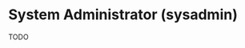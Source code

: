 # System Administrator (sysadmin)

<!--
https://linkedin.com/learning/paths/become-a-linux-system-administrator
https://github.com/trimstray/test-your-sysadmin-skills
-->

TODO
